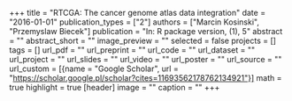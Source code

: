 +++
title = "RTCGA: The cancer genome atlas data integration"
date = "2016-01-01"
publication_types = ["2"]
authors = ["Marcin Kosinski", "Przemyslaw Biecek"]
publication = "In: R package version, (1), 5"
abstract = ""
abstract_short = ""
image_preview = ""
selected = false
projects = []
tags = []
url_pdf = ""
url_preprint = ""
url_code = ""
url_dataset = ""
url_project = ""
url_slides = ""
url_video = ""
url_poster = ""
url_source = ""
url_custom = [{name = "Google Scholar", url = "https://scholar.google.pl/scholar?cites=11693562178762134921"}]
math = true
highlight = true
[header]
image = ""
caption = ""
+++
